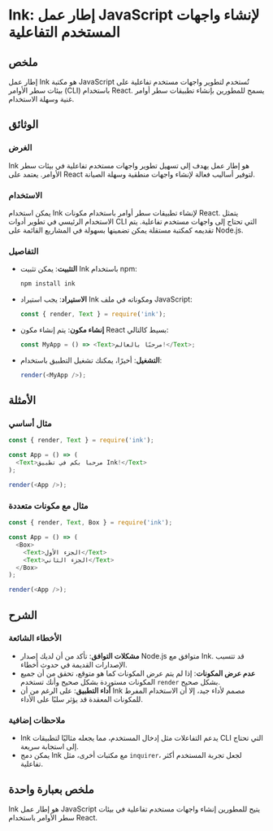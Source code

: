 <!--
Meta Description: # Ink: إطار عمل JavaScript لإنشاء واجهات المستخدم التفاعلية ## ملخص إطار عمل Ink هو مكتبة JavaScript تُستخدم لتطوير واجهات مستخدم تفاعلية على بيئات سط...
Meta Keywords: ink, text, javascript, render, واجهات
-->

# Ink: إطار عمل JavaScript لإنشاء واجهات المستخدم التفاعلية

## ملخص
إطار عمل Ink هو مكتبة JavaScript تُستخدم لتطوير واجهات مستخدم تفاعلية على بيئات سطر الأوامر (CLI) باستخدام React. يسمح للمطورين بإنشاء تطبيقات سطر أوامر غنية وسهلة الاستخدام.

## الوثائق
### الغرض
Ink هو إطار عمل يهدف إلى تسهيل تطوير واجهات مستخدم تفاعلية في بيئات سطر الأوامر. يعتمد على React لتوفير أساليب فعالة لإنشاء واجهات منطقية وسهلة الصيانة.

### الاستخدام
يمكن استخدام Ink لإنشاء تطبيقات سطر أوامر باستخدام مكونات React. يتمثل الاستخدام الرئيسي في تطوير أدوات CLI التي تحتاج إلى واجهات مستخدم تفاعلية. يتم تقديمه كمكتبة مستقلة يمكن تضمينها بسهولة في المشاريع القائمة على Node.js.

### التفاصيل
- **التثبيت**: يمكن تثبيت Ink باستخدام npm:
  ```bash
  npm install ink
  ```

- **الاستيراد**: يجب استيراد Ink ومكوناته في ملف JavaScript:
  ```javascript
  const { render, Text } = require('ink');
  ```

- **إنشاء مكون**: يتم إنشاء مكون React بسيط كالتالي:
  ```javascript
  const MyApp = () => <Text>مرحبًا بالعالم!</Text>;
  ```

- **التشغيل**: أخيرًا، يمكنك تشغيل التطبيق باستخدام:
  ```javascript
  render(<MyApp />);
  ```

## الأمثلة
### مثال أساسي
```javascript
const { render, Text } = require('ink');

const App = () => (
  <Text>مرحبا بكم في تطبيق Ink!</Text>
);

render(<App />);
```

### مثال مع مكونات متعددة
```javascript
const { render, Text, Box } = require('ink');

const App = () => (
  <Box>
    <Text>الجزء الأول</Text>
    <Text>الجزء الثاني</Text>
  </Box>
);

render(<App />);
```

## الشرح
### الأخطاء الشائعة
- **مشكلات التوافق**: تأكد من أن لديك إصدار Node.js متوافق مع Ink. قد تتسبب الإصدارات القديمة في حدوث أخطاء.
- **عدم عرض المكونات**: إذا لم يتم عرض المكونات كما هو متوقع، تحقق من أن جميع المكونات مستوردة بشكل صحيح وأنك تستخدم `render` بشكل صحيح.
- **أداء التطبيق**: على الرغم من أن Ink مصمم لأداء جيد، إلا أن الاستخدام المفرط للمكونات المعقدة قد يؤثر سلبًا على الأداء.

### ملاحظات إضافية
- Ink يدعم التفاعلات مثل إدخال المستخدم، مما يجعله مثاليًا لتطبيقات CLI التي تحتاج إلى استجابة سريعة.
- يمكن دمج Ink مع مكتبات أخرى، مثل `inquirer`، لجعل تجربة المستخدم أكثر تفاعلية.

## ملخص بعبارة واحدة
Ink هو إطار عمل JavaScript يتيح للمطورين إنشاء واجهات مستخدم تفاعلية في بيئات سطر الأوامر باستخدام React.